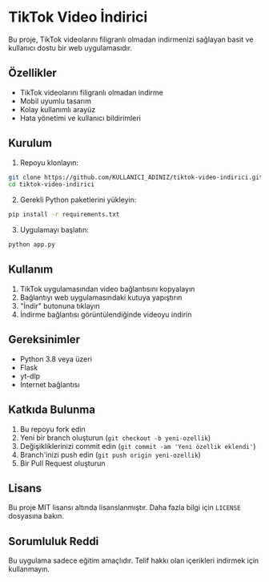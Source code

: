 # TikTok Video İndirici

Bu proje, TikTok videolarını filigranlı olmadan indirmenizi sağlayan basit ve kullanıcı dostu bir web uygulamasıdır.

## Özellikler

- TikTok videolarını filigranlı olmadan indirme
- Mobil uyumlu tasarım
- Kolay kullanımlı arayüz
- Hata yönetimi ve kullanıcı bildirimleri

## Kurulum

1. Repoyu klonlayın:
```bash
git clone https://github.com/KULLANICI_ADINIZ/tiktok-video-indirici.git
cd tiktok-video-indirici
```

2. Gerekli Python paketlerini yükleyin:
```bash
pip install -r requirements.txt
```

3. Uygulamayı başlatın:
```bash
python app.py
```

## Kullanım

1. TikTok uygulamasından video bağlantısını kopyalayın
2. Bağlantıyı web uygulamasındaki kutuya yapıştırın
3. "İndir" butonuna tıklayın
4. İndirme bağlantısı görüntülendiğinde videoyu indirin

## Gereksinimler

- Python 3.8 veya üzeri
- Flask
- yt-dlp
- Internet bağlantısı

## Katkıda Bulunma

1. Bu repoyu fork edin
2. Yeni bir branch oluşturun (`git checkout -b yeni-ozellik`)
3. Değişikliklerinizi commit edin (`git commit -am 'Yeni özellik eklendi'`)
4. Branch'inizi push edin (`git push origin yeni-ozellik`)
5. Bir Pull Request oluşturun

## Lisans

Bu proje MIT lisansı altında lisanslanmıştır. Daha fazla bilgi için `LICENSE` dosyasına bakın.

## Sorumluluk Reddi

Bu uygulama sadece eğitim amaçlıdır. Telif hakkı olan içerikleri indirmek için kullanmayın.
